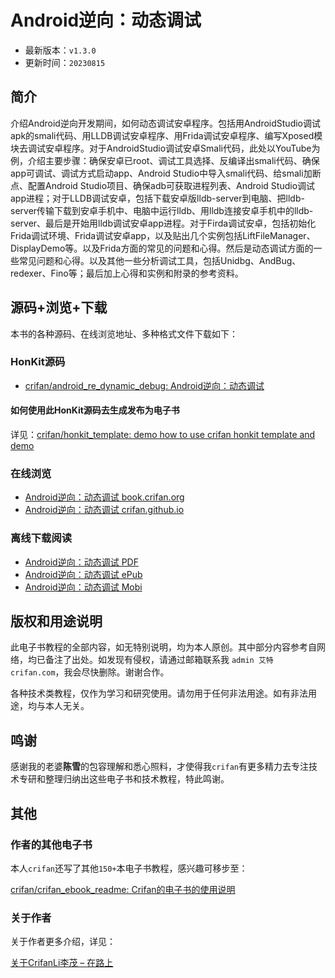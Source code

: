 # Android逆向：动态调试

* 最新版本：`v1.3.0`
* 更新时间：`20230815`

## 简介

介绍Android逆向开发期间，如何动态调试安卓程序。包括用AndroidStudio调试apk的smali代码、用LLDB调试安卓程序、用Frida调试安卓程序、编写Xposed模块去调试安卓程序。对于AndroidStudio调试安卓Smali代码，此处以YouTube为例，介绍主要步骤：确保安卓已root、调试工具选择、反编译出smali代码、确保app可调试、调试方式启动app、Android Studio中导入smali代码、给smali加断点、配置Android Studio项目、确保adb可获取进程列表、Android Studio调试app进程；对于LLDB调试安卓，包括下载安卓版lldb-server到电脑、把lldb-server传输下载到安卓手机中、电脑中运行lldb、用lldb连接安卓手机中的lldb-server、最后是开始用lldb调试安卓app进程。对于Firda调试安卓，包括初始化Frida调试环境、Frida调试安卓app，以及贴出几个实例包括LiftFileManager、DisplayDemo等。以及Frida方面的常见的问题和心得。然后是动态调试方面的一些常见问题和心得。以及其他一些分析调试工具，包括Unidbg、AndBug、redexer、Fino等；最后加上心得和实例和附录的参考资料。

## 源码+浏览+下载

本书的各种源码、在线浏览地址、多种格式文件下载如下：

### HonKit源码

* [crifan/android_re_dynamic_debug: Android逆向：动态调试](https://github.com/crifan/android_re_dynamic_debug)

#### 如何使用此HonKit源码去生成发布为电子书

详见：[crifan/honkit_template: demo how to use crifan honkit template and demo](https://github.com/crifan/honkit_template)

### 在线浏览

* [Android逆向：动态调试 book.crifan.org](https://book.crifan.org/books/android_re_dynamic_debug/website/)
* [Android逆向：动态调试 crifan.github.io](https://crifan.github.io/android_re_dynamic_debug/website/)

### 离线下载阅读

* [Android逆向：动态调试 PDF](https://book.crifan.org/books/android_re_dynamic_debug/pdf/android_re_dynamic_debug.pdf)
* [Android逆向：动态调试 ePub](https://book.crifan.org/books/android_re_dynamic_debug/epub/android_re_dynamic_debug.epub)
* [Android逆向：动态调试 Mobi](https://book.crifan.org/books/android_re_dynamic_debug/mobi/android_re_dynamic_debug.mobi)

## 版权和用途说明

此电子书教程的全部内容，如无特别说明，均为本人原创。其中部分内容参考自网络，均已备注了出处。如发现有侵权，请通过邮箱联系我 `admin 艾特 crifan.com`，我会尽快删除。谢谢合作。

各种技术类教程，仅作为学习和研究使用。请勿用于任何非法用途。如有非法用途，均与本人无关。

## 鸣谢

感谢我的老婆**陈雪**的包容理解和悉心照料，才使得我`crifan`有更多精力去专注技术专研和整理归纳出这些电子书和技术教程，特此鸣谢。

## 其他

### 作者的其他电子书

本人`crifan`还写了其他`150+`本电子书教程，感兴趣可移步至：

[crifan/crifan_ebook_readme: Crifan的电子书的使用说明](https://github.com/crifan/crifan_ebook_readme)

### 关于作者

关于作者更多介绍，详见：

[关于CrifanLi李茂 – 在路上](https://www.crifan.org/about/)
